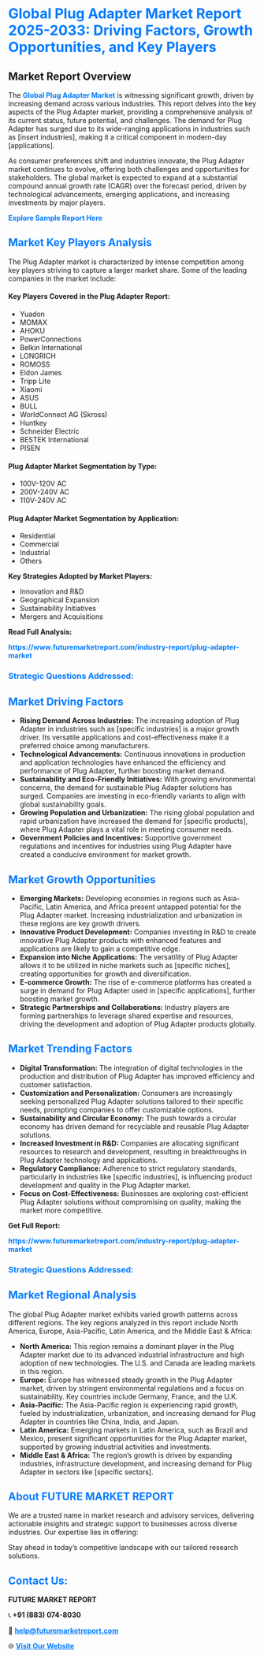 <h1 style="color: #007BFF;">Global Plug Adapter Market Report 2025-2033: Driving Factors, Growth Opportunities, and Key Players</h1>

<section id="overview">
<h2>Market Report Overview</h2>
<p>The <a href="https://www.futuremarketreport.com/industry-report/plug-adapter-market" style="color: #007BFF; text-decoration: none;"><strong>Global Plug Adapter Market</strong></a> is witnessing significant growth, driven by increasing demand across various industries. This report delves into the key aspects of the Plug Adapter market, providing a comprehensive analysis of its current status, future potential, and challenges. The demand for Plug Adapter has surged due to its wide-ranging applications in industries such as [insert industries], making it a critical component in modern-day [applications].</p>
<p>As consumer preferences shift and industries innovate, the Plug Adapter market continues to evolve, offering both challenges and opportunities for stakeholders. The global market is expected to expand at a substantial compound annual growth rate (CAGR) over the forecast period, driven by technological advancements, emerging applications, and increasing investments by major players.</p>
</section>

<section id="overview">
<p><a href="https://www.futuremarketreport.com/request-sample/reportId=115659" style="color: #007BFF; text-decoration: none;"><strong>Explore Sample Report Here</strong></a></p>
</section>

<section id="key-players">
<h2 style="color: #007BFF;">Market Key Players Analysis</h2>
<p>The Plug Adapter market is characterized by intense competition among key players striving to capture a larger market share. Some of the leading companies in the market include:</p>
<h4>Key Players Covered in the Plug Adapter Report:</h4>
<ul><li>Yuadon</li><li>MOMAX</li><li>AHOKU</li><li>PowerConnections</li><li>Belkin International</li><li>LONGRICH</li><li>ROMOSS</li><li>Eldon James</li><li>Tripp Lite</li><li>Xiaomi</li><li>ASUS</li><li>BULL</li><li>WorldConnect AG (Skross)</li><li>Huntkey</li><li>Schneider Electric</li><li>BESTEK International</li><li>PISEN</li></ul>
<h4>Plug Adapter Market Segmentation by Type:</h4>
<ul><li>100V-120V AC</li><li>200V-240V AC</li><li>110V-240V AC</li></ul>

<h4>Plug Adapter Market Segmentation by Application:</h4>
<ul><li>Residential</li><li>Commercial</li><li>Industrial</li><li>Others</li></ul>
<p><strong>Key Strategies Adopted by Market Players:</strong></p>
<ul>
<li>Innovation and R&D</li>
<li>Geographical Expansion</li>
<li>Sustainability Initiatives</li>
<li>Mergers and Acquisitions</li>
</ul>
</section>

<section>
<p><strong>Read Full Analysis: </strong></p><a href="https://www.futuremarketreport.com/industry-report/plug-adapter-market" style="color: #007BFF; text-decoration: none;"><strong>https://www.futuremarketreport.com/industry-report/plug-adapter-market</strong></a>
<h3 style="color: #007BFF;">Strategic Questions Addressed:</h3>
</section>

<section id="driving-factors">
<h2 style="color: #007BFF;">Market Driving Factors</h2>
<ul>
<li><strong>Rising Demand Across Industries:</strong> The increasing adoption of Plug Adapter in industries such as [specific industries] is a major growth driver. Its versatile applications and cost-effectiveness make it a preferred choice among manufacturers.</li>
<li><strong>Technological Advancements:</strong> Continuous innovations in production and application technologies have enhanced the efficiency and performance of Plug Adapter, further boosting market demand.</li>
<li><strong>Sustainability and Eco-Friendly Initiatives:</strong> With growing environmental concerns, the demand for sustainable Plug Adapter solutions has surged. Companies are investing in eco-friendly variants to align with global sustainability goals.</li>
<li><strong>Growing Population and Urbanization:</strong> The rising global population and rapid urbanization have increased the demand for [specific products], where Plug Adapter plays a vital role in meeting consumer needs.</li>
<li><strong>Government Policies and Incentives:</strong> Supportive government regulations and incentives for industries using Plug Adapter have created a conducive environment for market growth.</li>
</ul>
</section>

<section id="growth-opportunities">
<h2 style="color: #007BFF;">Market Growth Opportunities</h2>
<ul>
<li><strong>Emerging Markets:</strong> Developing economies in regions such as Asia-Pacific, Latin America, and Africa present untapped potential for the Plug Adapter market. Increasing industrialization and urbanization in these regions are key growth drivers.</li>
<li><strong>Innovative Product Development:</strong> Companies investing in R&D to create innovative Plug Adapter products with enhanced features and applications are likely to gain a competitive edge.</li>
<li><strong>Expansion into Niche Applications:</strong> The versatility of Plug Adapter allows it to be utilized in niche markets such as [specific niches], creating opportunities for growth and diversification.</li>
<li><strong>E-commerce Growth:</strong> The rise of e-commerce platforms has created a surge in demand for Plug Adapter used in [specific applications], further boosting market growth.</li>
<li><strong>Strategic Partnerships and Collaborations:</strong> Industry players are forming partnerships to leverage shared expertise and resources, driving the development and adoption of Plug Adapter products globally.</li>
</ul>
</section>

<section id="trending-factors">
<h2 style="color: #007BFF;">Market Trending Factors</h2>
<ul>
<li><strong>Digital Transformation:</strong> The integration of digital technologies in the production and distribution of Plug Adapter has improved efficiency and customer satisfaction.</li>
<li><strong>Customization and Personalization:</strong> Consumers are increasingly seeking personalized Plug Adapter solutions tailored to their specific needs, prompting companies to offer customizable options.</li>
<li><strong>Sustainability and Circular Economy:</strong> The push towards a circular economy has driven demand for recyclable and reusable Plug Adapter solutions.</li>
<li><strong>Increased Investment in R&D:</strong> Companies are allocating significant resources to research and development, resulting in breakthroughs in Plug Adapter technology and applications.</li>
<li><strong>Regulatory Compliance:</strong> Adherence to strict regulatory standards, particularly in industries like [specific industries], is influencing product development and quality in the Plug Adapter market.</li>
<li><strong>Focus on Cost-Effectiveness:</strong> Businesses are exploring cost-efficient Plug Adapter solutions without compromising on quality, making the market more competitive.</li>
</ul>
</section>

<section>
<p><strong>Get Full Report: </strong></p><a href="https://www.futuremarketreport.com/industry-report/plug-adapter-market" style="color: #007BFF; text-decoration: none;"><strong>https://www.futuremarketreport.com/industry-report/plug-adapter-market</strong></a>
<h3 style="color: #007BFF;">Strategic Questions Addressed:</h3>
</section>


<section id="regional-analysis">
<h2 style="color: #007BFF;">Market Regional Analysis</h2>
<p>The global Plug Adapter market exhibits varied growth patterns across different regions. The key regions analyzed in this report include North America, Europe, Asia-Pacific, Latin America, and the Middle East & Africa:</p>
<ul>
<li><strong>North America:</strong> This region remains a dominant player in the Plug Adapter market due to its advanced industrial infrastructure and high adoption of new technologies. The U.S. and Canada are leading markets in this region.</li>
<li><strong>Europe:</strong> Europe has witnessed steady growth in the Plug Adapter market, driven by stringent environmental regulations and a focus on sustainability. Key countries include Germany, France, and the U.K.</li>
<li><strong>Asia-Pacific:</strong> The Asia-Pacific region is experiencing rapid growth, fueled by industrialization, urbanization, and increasing demand for Plug Adapter in countries like China, India, and Japan.</li>
<li><strong>Latin America:</strong> Emerging markets in Latin America, such as Brazil and Mexico, present significant opportunities for the Plug Adapter market, supported by growing industrial activities and investments.</li>
<li><strong>Middle East & Africa:</strong> The region’s growth is driven by expanding industries, infrastructure development, and increasing demand for Plug Adapter in sectors like [specific sectors].</li>
</ul>
</section>

<footer>
<h2 style="color: #007BFF;">About FUTURE MARKET REPORT</h2>
<p>We are a trusted name in market research and advisory services, delivering actionable insights and strategic support to businesses across diverse industries. Our expertise lies in offering:</p>

<p>Stay ahead in today’s competitive landscape with our tailored research solutions.</p>

<h2 style="color: #007BFF;">Contact Us:</h2>
<p><strong>FUTURE MARKET REPORT</strong></p>
<p>📞 <strong>+91 (883) 074-8030</strong></p>
<p>📧 <strong><a href="mailto:help@futuremarketreport.com" style="color: #007BFF;">help@futuremarketreport.com</a></strong></p>
<p>🌐 <strong><a href="https://www.futuremarketreport.com/" style="color: #007BFF;">Visit Our Website</a></strong></p>
</footer>
